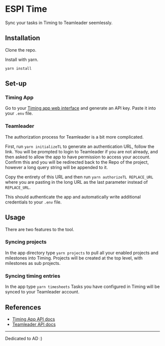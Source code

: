 # ESPI Time

Sync your tasks in Timing to Teamleader seemlessly.

## Installation

Clone the repo.

Install with yarn.

```
yarn install
```

## Set-up

### Timing App

Go to your [Timing app web interface](https://web.timingapp.com/integrations/tokens) and generate an API key. Paste it into your `.env` file.

### Teamleader

The authorization process for Teamleader is a bit more complicated.

First, run `yarn initializeTL` to generate an authentication URL, follow the link. You will be prompted to login to Teamleader if you are not already, and then asked to allow the app to have permission to access your account. Confirm this and you will be redirected back to the Repo of the project, however a long query string will be appended to it.

Copy the entirety of this URL and then run `yarn authorizeTL REPLACE_URL` where you are pasting in the long URL as the last parameter instead of `REPLACE_URL`.

This should authenticate the app and automatically write additional credentials to your `.env` file.

## Usage

There are two features to the tool.

### Syncing projects

In the app directory type `yarn projects` to pull all your enabled projects and milestones into Timing. Projects will be created at the top level, with milestones as sub projects.

### Syncing timing entries

In the app type `yarn timesheets` Tasks you have configured in Timing will be synced to your Teamleader account.

## References

- [Timing App API docs](https://web.timingapp.com/docs/)
- [Teamleader API docs](https://developer.teamleader.eu/)

---

Dedicated to AD :)
